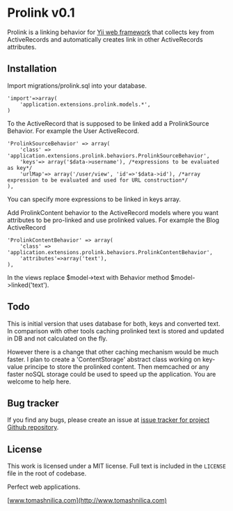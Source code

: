 Prolink v0.1
==========

Prolink is a linking behavior for [Yii web framework](http://www.yiiframework.com) that collects key from 
ActiveRecords and automatically creates link in other ActiveRecords attributes. 

## Installation

Import migrations/prolink.sql into your database. 


```
'import'=>array(
    'application.extensions.prolink.models.*',
)
```

To the ActiveRecord that is supposed to be linked add a ProlinkSource Behavior.
For example the User ActiveRecord.

```
'ProlinkSourceBehavior' => array(
    'class' => 'application.extensions.prolink.behaviors.ProlinkSourceBehavior',
   	'keys'=> array('$data->username'), /*expressions to be evaluated as key*/
   	'urlMap'=> array('/user/view', 'id'=>'$data->id'), /*array expression to be evaluated and used for URL construction*/
),

``` 
You can specify more expressions to be linked in keys array. 

Add ProlinkContent behavior to the ActiveRecord models where you want attributes to be pro-linked and use prolinked values.
For example the Blog ActiveRecord 
```
'ProlinkContentBehavior' => array(
    'class' => 'application.extensions.prolink.behaviors.ProlinkContentBehavior',
   	'attributes'=>array('text'),
),

```
In the views replace $model->text with Behavior method $model->linked('text').



## Todo
This is initial version that uses database for both, keys and converted text. In comparison with other tools caching prolinked 
text is stored and updated in DB and not calculated on the fly. 

However there is a change that other caching mechanism would be much faster. 
I plan to create a 'ContentStorage' abstract class working on key-value principe to store the prolinked content. 
Then memcached or any faster noSQL storage could be used to speed up the application. 
You are welcome to help here.
 


## Bug tracker
If you find any bugs, please create an issue at [issue tracker for project Github repository](https://github.com/musla/yii-prolink/issues).

## License
This work is licensed under a MIT license. Full text is included in the `LICENSE` file in the root of codebase.

Perfect web applications.

[www.tomashnilica.com](http://www.tomashnilica.com)
